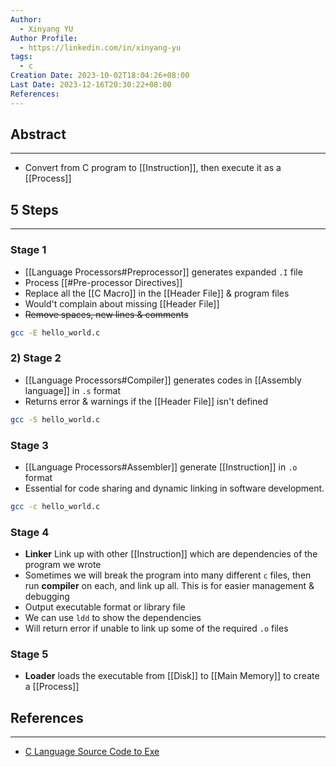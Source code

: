 ```yaml
---
Author:
  - Xinyang YU
Author Profile:
  - https://linkedin.com/in/xinyang-yu
tags:
  - c
Creation Date: 2023-10-02T18:04:26+08:00
Last Date: 2023-12-16T20:30:22+08:00
References: 
---
```

## Abstract
---
- Convert from C program to [[Instruction]], then execute it as a [[Process]]

## 5 Steps
---
### Stage 1
- [[Language Processors#Preprocessor]] generates expanded `.I` file
- Process [[#Pre-processor Directives]]
- Replace all the [[C Macro]] in the [[Header File]] & program files
- Would't complain about missing [[Header File]]
- ~~Remove spaces, new lines & comments~~
```bash
gcc -E hello_world.c
```


### 2) Stage 2
- [[Language Processors#Compiler]] generates codes in [[Assembly language]] in `.s` format
- Returns error & warnings if the [[Header File]] isn't defined
```bash
gcc -S hello_world.c
```

### Stage 3
- [[Language Processors#Assembler]] generate [[Instruction]] in `.o` format
- Essential for code sharing and dynamic linking in software development.
```bash
gcc -c hello_world.c
```
### Stage 4
- **Linker** Link up with other [[Instruction]] which are dependencies of the program we wrote
- Sometimes we will break the program into many different `c` files, then run **compiler** on each, and link up all. This is for easier management & debugging 
- Output executable format or library file
- We can use `ldd` to show the dependencies 
- Will return error if unable to link up some of the required `.o` files
### Stage 5
- **Loader** loads the executable from [[Disk]] to [[Main Memory]] to create a [[Process]]


## References
---
- [C Language Source Code to Exe](https://youtu.be/gSackZtqlUI?si=FXfUYg19cdPkvyRr)
